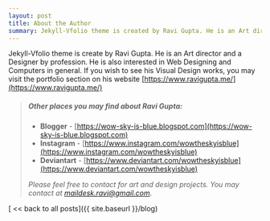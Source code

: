 ```yaml
---
layout: post
title: About the Author
summary: Jekyll-Vfolio theme is created by Ravi Gupta. He is an Art director and a Designer by...
---
```

Jekyll-Vfolio theme is create by Ravi Gupta. He is an Art director and a Designer by profession. He is also interested in Web Designing and Computers in general. If you wish to see his Visual Design works, you may visit the portfolio section on his website [https://www.ravigupta.me/](https://www.ravigupta.me/)

> ##### Other places you may find about Ravi Gupta:
>
> - **Blogger** - [https://wow-sky-is-blue.blogspot.com](https://wow-sky-is-blue.blogspot.com)
> - **Instagram** - [https://www.instagram.com/wowtheskyisblue](https://www.instagram.com/wowtheskyisblue)
> - **Deviantart** - [https://www.deviantart.com/wowtheskyisblue](https://www.deviantart.com/wowtheskyisblue)
>
>  *Please feel free to contact for art and design projects. You may contact at [maildesk.ravi@gmail.com](mailto:maildesk.ravi@gmail.com)*.
>
[ << back to all posts]({{ site.baseurl }}/blog)
